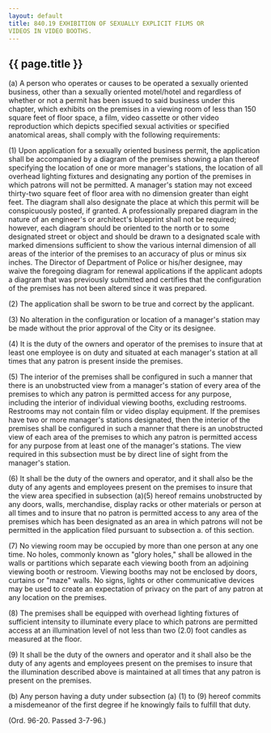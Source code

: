 ```yaml
---
layout: default 
title: 840.19 EXHIBITION OF SEXUALLY EXPLICIT FILMS OR
VIDEOS IN VIDEO BOOTHS.
---
```


{{ page.title }}
----------------

​(a) A person who operates or causes to be operated a sexually oriented
business, other than a sexually oriented motel/hotel and regardless of
whether or not a permit has been issued to said business under this
chapter, which exhibits on the premises in a viewing room of less than
150 square feet of floor space, a film, video cassette or other video
reproduction which depicts specified sexual activities or specified
anatomical areas, shall comply with the following requirements:

​(1) Upon application for a sexually oriented business permit, the
application shall be accompanied by a diagram of the premises showing a
plan thereof specifying the location of one or more manager's stations,
the location of all overhead lighting fixtures and designating any
portion of the premises in which patrons will not be permitted. A
manager's station may not exceed thirty-two square feet of floor area
with no dimension greater than eight feet. The diagram shall also
designate the place at which this permit will be conspicuously posted,
if granted. A professionally prepared diagram in the nature of an
engineer's or architect's blueprint shall not be required; however, each
diagram should be oriented to the north or to some designated street or
object and should be drawn to a designated scale with marked dimensions
sufficient to show the various internal dimension of all areas of the
interior of the premises to an accuracy of plus or minus six inches. The
Director of Department of Police or his/her designee, may waive the
foregoing diagram for renewal applications if the applicant adopts a
diagram that was previously submitted and certifies that the
configuration of the premises has not been altered since it was
prepared.

​(2) The application shall be sworn to be true and correct by the
applicant.

​(3) No alteration in the configuration or location of a manager's
station may be made without the prior approval of the City or its
designee.

​(4) It is the duty of the owners and operator of the premises to insure
that at least one employee is on duty and situated at each manager's
station at all times that any patron is present inside the premises.

​(5) The interior of the premises shall be configured in such a manner
that there is an unobstructed view from a manager's station of every
area of the premises to which any patron is permitted access for any
purpose, including the interior of individual viewing booths, excluding
restrooms. Restrooms may not contain film or video display equipment. If
the premises have two or more manager's stations designated, then the
interior of the premises shall be configured in such a manner that there
is an unobstructed view of each area of the premises to which any patron
is permitted access for any purpose from at least one of the manager's
stations. The view required in this subsection must be by direct line of
sight from the manager's station.

​(6) It shall be the duty of the owners and operator, and it shall also
be the duty of any agents and employees present on the premises to
insure that the view area specified in subsection (a)(5) hereof remains
unobstructed by any doors, walls, merchandise, display racks or other
materials or person at all times and to insure that no patron is
permitted access to any area of the premises which has been designated
as an area in which patrons will not be permitted in the application
filed pursuant to subsection a. of this section.

​(7) No viewing room may be occupied by more than one person at any one
time. No holes, commonly known as "glory holes," shall be allowed in the
walls or partitions which separate each viewing booth from an adjoining
viewing booth or restroom. Viewing booths may not be enclosed by doors,
curtains or "maze" walls. No signs, lights or other communicative
devices may be used to create an expectation of privacy on the part of
any patron at any location on the premises.

​(8) The premises shall be equipped with overhead lighting fixtures of
sufficient intensity to illuminate every place to which patrons are
permitted access at an illumination level of not less than two (2.0)
foot candles as measured at the floor.

​(9) It shall be the duty of the owners and operator and it shall also
be the duty of any agents and employees present on the premises to
insure that the illumination described above is maintained at all times
that any patron is present on the premises.

​(b) Any person having a duty under subsection (a) (1) to (9) hereof
commits a misdemeanor of the first degree if he knowingly fails to
fulfill that duty.

(Ord. 96-20. Passed 3-7-96.)

